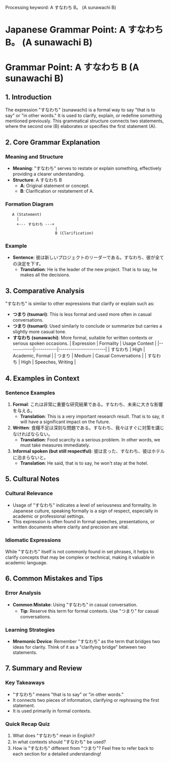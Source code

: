 Processing keyword: A すなわち B。 (A sunawachi B)
# Japanese Grammar Point: A すなわち B。 (A sunawachi B)
# Grammar Point: A すなわち B (A sunawachi B)
## 1. Introduction
The expression "すなわち" (sunawachi) is a formal way to say "that is to say" or "in other words." It is used to clarify, explain, or redefine something mentioned previously. This grammatical structure connects two statements, where the second one (B) elaborates or specifies the first statement (A).
## 2. Core Grammar Explanation
### Meaning and Structure
- **Meaning**: "すなわち" serves to restate or explain something, effectively providing a clearer understanding.
- **Structure**: A すなわち B 
  - **A**: Original statement or concept.
  - **B**: Clarification or restatement of A.
### Formation Diagram
```
   A (Statement)
     |
     +--- すなわち ---+
                      |
                      B (Clarification)
```
### Example
- **Sentence**: 彼は新しいプロジェクトのリーダーである。すなわち、彼が全ての決定を下す。
  - **Translation**: He is the leader of the new project. That is to say, he makes all the decisions.
## 3. Comparative Analysis
"すなわち" is similar to other expressions that clarify or explain such as:
- **つまり (tsumari)**: This is less formal and used more often in casual conversations.
- **つまり (tsumari)**: Used similarly to conclude or summarize but carries a slightly more casual tone.
- **すなわち (sunawachi)**: More formal, suitable for written contexts or serious spoken occasions.
| Expression | Formality | Usage Context         |
|------------|-----------|-----------------------|
| すなわち    | High      | Academic, Formal      |
| つまり      | Medium    | Casual Conversations   |
| すなわち    | High      | Speeches, Writing     |
## 4. Examples in Context
### Sentence Examples
1. **Formal**: これは非常に重要な研究結果である。すなわち、未来に大きな影響を与える。
   - **Translation**: This is a very important research result. That is to say, it will have a significant impact on the future.
2. **Written**: 食糧不足は深刻な問題である。すなわち、我々はすぐに対策を講じなければならない。
   - **Translation**: Food scarcity is a serious problem. In other words, we must take measures immediately.
3. **Informal spoken (but still respectful)**: 彼は言った、すなわち、彼はホテルに泊まらないと。
   - **Translation**: He said, that is to say, he won't stay at the hotel.
## 5. Cultural Notes
### Cultural Relevance
- Usage of "すなわち" indicates a level of seriousness and formality. In Japanese culture, speaking formally is a sign of respect, especially in academic or professional settings.
- This expression is often found in formal speeches, presentations, or written documents where clarity and precision are vital.
### Idiomatic Expressions
While "すなわち" itself is not commonly found in set phrases, it helps to clarify concepts that may be complex or technical, making it valuable in academic language.
## 6. Common Mistakes and Tips
### Error Analysis
- **Common Mistake**: Using "すなわち" in casual conversation.
   - **Tip**: Reserve this term for formal contexts. Use "つまり" for casual conversations.
### Learning Strategies
- **Mnemonic Device**: Remember "すなわち" as the term that bridges two ideas for clarity. Think of it as a "clarifying bridge" between two statements.
## 7. Summary and Review
### Key Takeaways
- "すなわち" means "that is to say" or "in other words."
- It connects two pieces of information, clarifying or rephrasing the first statement.
- It is used primarily in formal contexts.
### Quick Recap Quiz
1. What does "すなわち" mean in English?
2. In what contexts should "すなわち" be used?
3. How is "すなわち" different from "つまり"?
Feel free to refer back to each section for a detailed understanding!
